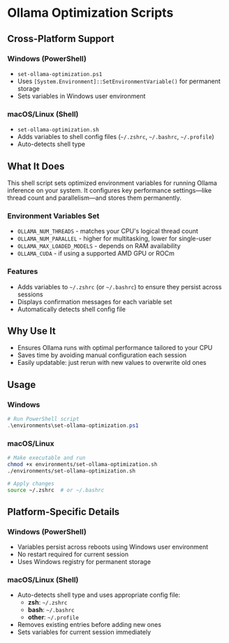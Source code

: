 # Ollama Optimization Scripts

## Cross-Platform Support

### Windows (PowerShell)
- `set-ollama-optimization.ps1`
- Uses `[System.Environment]::SetEnvironmentVariable()` for permanent storage
- Sets variables in Windows user environment

### macOS/Linux (Shell)
- `set-ollama-optimization.sh`
- Adds variables to shell config files (`~/.zshrc`, `~/.bashrc`, `~/.profile`)
- Auto-detects shell type

## What It Does

This shell script sets optimized environment variables for running Ollama inference on your system. It configures key performance settings—like thread count and parallelism—and stores them permanently.

### Environment Variables Set
- `OLLAMA_NUM_THREADS` - matches your CPU's logical thread count
- `OLLAMA_NUM_PARALLEL` - higher for multitasking, lower for single-user  
- `OLLAMA_MAX_LOADED_MODELS` - depends on RAM availability
- `OLLAMA_CUDA` - if using a supported AMD GPU or ROCm

### Features
- Adds variables to `~/.zshrc` (or `~/.bashrc`) to ensure they persist across sessions
- Displays confirmation messages for each variable set
- Automatically detects shell config file

## Why Use It

- Ensures Ollama runs with optimal performance tailored to your CPU
- Saves time by avoiding manual configuration each session  
- Easily updatable: just rerun with new values to overwrite old ones

## Usage

### Windows
```powershell
# Run PowerShell script
.\environments\set-ollama-optimization.ps1
```

### macOS/Linux
```bash
# Make executable and run
chmod +x environments/set-ollama-optimization.sh
./environments/set-ollama-optimization.sh

# Apply changes
source ~/.zshrc  # or ~/.bashrc
```

## Platform-Specific Details

### Windows (PowerShell)
- Variables persist across reboots using Windows user environment
- No restart required for current session
- Uses Windows registry for permanent storage

### macOS/Linux (Shell)
- Auto-detects shell type and uses appropriate config file:
  - **zsh**: `~/.zshrc`
  - **bash**: `~/.bashrc` 
  - **other**: `~/.profile`
- Removes existing entries before adding new ones
- Sets variables for current session immediately